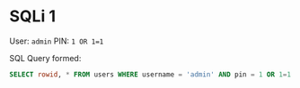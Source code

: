 # SQLi 1

User: `admin`
PIN: `1 OR 1=1`

SQL Query formed:

```sql
SELECT rowid, * FROM users WHERE username = 'admin' AND pin = 1 OR 1=1
```
